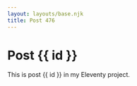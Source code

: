 ```yaml
---
layout: layouts/base.njk
title: Post 476
---
```


# Post {{ id }}

This is post {{ id }} in my Eleventy project.
